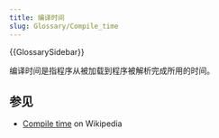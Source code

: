 ```yaml
---
title: 编译时间
slug: Glossary/Compile_time
---
```


{{GlossarySidebar}}

编译时间是指程序从被加载到程序被解析完成所用的时间。

## 参见

- [Compile time](https://zh.wikipedia.org/wiki/Compile_time) on Wikipedia
